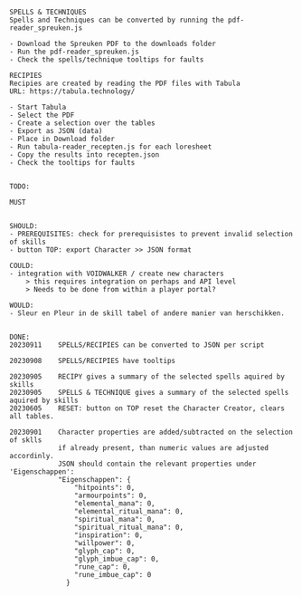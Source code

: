 	
	SPELLS & TECHNIQUES
	Spells and Techniques can be converted by running the pdf-reader_spreuken.js
	
	- Download the Spreuken PDF to the downloads folder
	- Run the pdf-reader_spreuken.js
	- Check the spells/technique tooltips for faults

	RECIPIES
	Recipies are created by reading the PDF files with Tabula
	URL: https://tabula.technology/

	- Start Tabula
	- Select the PDF
	- Create a selection over the tables
	- Export as JSON (data)
	- Place in Download folder
	- Run tabula-reader_recepten.js for each loresheet
	- Copy the results into recepten.json
	- Check the tooltips for faults


	TODO:

	MUST


	SHOULD:
	- PREREQUISITES: check for prerequisistes to prevent invalid selection of skills 
	- button TOP: export Character >> JSON format

	COULD:
	- integration with VOIDWALKER / create new characters
		> this requires integration on perhaps and API level
		> Needs to be done from within a player portal?

	WOULD: 
	- Sleur en Pleur in de skill tabel of andere manier van herschikken.


	DONE:
	20230911    SPELLS/RECIPIES can be converted to JSON per script
	
	20230908	SPELLS/RECIPIES have tooltips
	
	20230905	RECIPY gives a summary of the selected spells aquired by skills
	20230905	SPELLS & TECHNIQUE gives a summary of the selected spells aquired by skills
	20230605	RESET: button on TOP reset the Character Creator, clears all tables.
	
	20230901 	Character properties are added/subtracted on the selection of sklls
				if already present, than numeric values are adjusted accordinly. 
				JSON should contain the relevant properties under 'Eigenschappen':
				"Eigenschappen": {
					"hitpoints": 0,
					"armourpoints": 0,
					"elemental_mana": 0,
					"elemental_ritual_mana": 0,
					"spiritual_mana": 0,
					"spiritual_ritual_mana": 0,
					"inspiration": 0,
					"willpower": 0,
					"glyph_cap": 0,
					"glyph_imbue_cap": 0,
					"rune_cap": 0,
					"rune_imbue_cap": 0
				  }